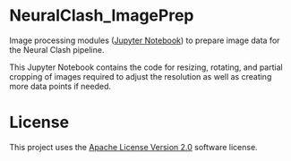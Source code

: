 # NeuralClash_ImagePrep
Image processing modules ([Jupyter Notebook](NeuralClash_ImagePrep.ipynb)) to prepare image data for the Neural Clash pipeline.

This Jupyter Notebook contains the code for resizing, rotating, and partial cropping of images required 
to adjust the resolution as well as creating more data points if needed.

# License
This project uses the [Apache License Version 2.0](LICENSE) software license.
